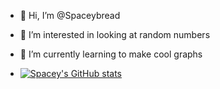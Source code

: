 - 👋 Hi, I’m @Spaceybread
- 👀 I’m interested in looking at random numbers 
- 🌱 I’m currently learning to make cool graphs

- [![Spacey's GitHub stats](https://github-readme-stats.vercel.app/api?username=spaceybread)](https://github.com/spaceybread/github-readme-stats)


<!---
Spaceybread/Spaceybread is a ✨ special ✨ repository because its `README.md` (this file) appears on your GitHub profile.
You can click the Preview link to take a look at your changes.
--->
